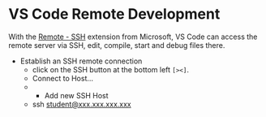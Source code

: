 # VS Code Remote Development 

With the [Remote - SSH](https://marketplace.visualstudio.com/items?itemName=ms-vscode-remote.remote-ssh) 
extension from Microsoft, VS Code can access the remote server via SSH, edit, compile, start and debug 
files there.

* Establish an SSH remote connection
    - click on the SSH button at the bottom left `[><]`.
    - Connect to Host...
    - + Add new SSH Host
    - ssh student@xxx.xxx.xxx.xxx

